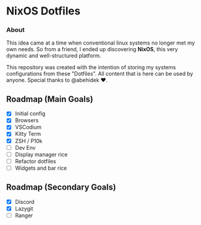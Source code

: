 # NixOS Dotfiles

### About

This idea came at a time when conventional linux systems no longer met my own needs.
So from a friend, I ended up discovering **NixOS**, this very dynamic and well-structured platform.

This repository was created with the intention of storing my systems configurations from these "Dotfiles".
All content that is here can be used by anyone.
Special thanks to @abehidek ❤️.

## Roadmap (Main Goals)

- [x] Initial config
- [x] Browsers
- [x] VSCodium
- [X] Kitty Term
- [x] ZSH / P10k
- [ ] Dev Env
- [ ] Display manager rice
- [ ] Refactor dotfiles
- [ ] Widgets and bar rice

## Roadmap (Secondary Goals)

- [X] Discord
- [X] Lazygit
- [ ] Ranger
